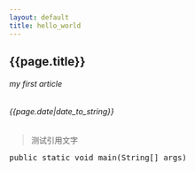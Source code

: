 ```yaml
---
layout: default
title: hello_world
---
```

## {{page.title}}
###### my first article
###### {{page.date|date_to_string}}
> 测试引用文字
<pre>public static void main(String[] args)</pre>
